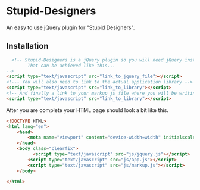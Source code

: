 # Stupid-Designers
An easy to use jQuery plugin for "Stupid Designers".

## Installation
```html
  <!-- Stupid-Designers is a jQuery plugin so you will need jQuery installed on your server
        That can be achieved like this...
-->
<script type="text/javascript" src="link_to_jquery_file"></script>
<!--- You will also need to link to the actual application library -->
<script type="text/javascript" src="link_to_library"></script>
<!-- And finally a link to your markup js file where you will be writing your code. -->
<script type="text/javascript" src="link_to_library"></script>
```
After you are complete your HTML page should look a bit like this.
```html
<!DOCTYPE HTML>
<html lang="en">
    <head>
        <meta name="viewport" content="device-width=width" initialscale="1.0">
    </head>
    <body class="clearfix">
          <script type="text/javascript" src="js/jquery.js"></script>
        <script type="text/javascript" src="js/app.js"></script>
        <script type="text/javascript" src="js/markup.js"></script>
    </body>

</html>


```
